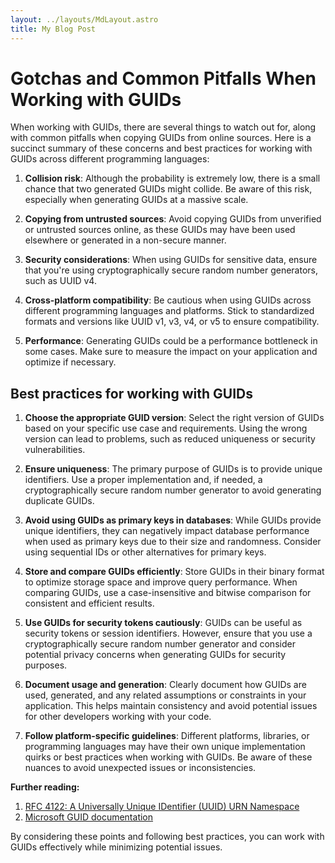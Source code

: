 ```yaml
---
layout: ../layouts/MdLayout.astro
title: My Blog Post
---
```


# Gotchas and Common Pitfalls When Working with GUIDs

When working with GUIDs, there are several things to watch out for, along with common pitfalls when copying GUIDs from online sources. Here is a succinct summary of these concerns and best practices for working with GUIDs across different programming languages:

1. **Collision risk**: Although the probability is extremely low, there is a small chance that two generated GUIDs might collide. Be aware of this risk, especially when generating GUIDs at a massive scale.

2. **Copying from untrusted sources**: Avoid copying GUIDs from unverified or untrusted sources online, as these GUIDs may have been used elsewhere or generated in a non-secure manner.

3. **Security considerations**: When using GUIDs for sensitive data, ensure that you're using cryptographically secure random number generators, such as UUID v4.

4. **Cross-platform compatibility**: Be cautious when using GUIDs across different programming languages and platforms. Stick to standardized formats and versions like UUID v1, v3, v4, or v5 to ensure compatibility.

5. **Performance**: Generating GUIDs could be a performance bottleneck in some cases. Make sure to measure the impact on your application and optimize if necessary.


## Best practices for working with GUIDs
1. **Choose the appropriate GUID version**: Select the right version of GUIDs based on your specific use case and requirements. Using the wrong version can lead to problems, such as reduced uniqueness or security vulnerabilities.

2. **Ensure uniqueness**: The primary purpose of GUIDs is to provide unique identifiers. Use a proper implementation and, if needed, a cryptographically secure random number generator to avoid generating duplicate GUIDs.

3. **Avoid using GUIDs as primary keys in databases**: While GUIDs provide unique identifiers, they can negatively impact database performance when used as primary keys due to their size and randomness. Consider using sequential IDs or other alternatives for primary keys.

4. **Store and compare GUIDs efficiently**: Store GUIDs in their binary format to optimize storage space and improve query performance. When comparing GUIDs, use a case-insensitive and bitwise comparison for consistent and efficient results.

5. **Use GUIDs for security tokens cautiously**: GUIDs can be useful as security tokens or session identifiers. However, ensure that you use a cryptographically secure random number generator and consider potential privacy concerns when generating GUIDs for security purposes.

6. **Document usage and generation**: Clearly document how GUIDs are used, generated, and any related assumptions or constraints in your application. This helps maintain consistency and avoid potential issues for other developers working with your code.

7. **Follow platform-specific guidelines**: Different platforms, libraries, or programming languages may have their own unique implementation quirks or best practices when working with GUIDs. Be aware of these nuances to avoid unexpected issues or inconsistencies.



**Further reading:**

1. [RFC 4122: A Universally Unique IDentifier (UUID) URN Namespace](https://tools.ietf.org/html/rfc4122)
3. [Microsoft GUID documentation](https://docs.microsoft.com/en-us/windows/win32/com/com-clsid-key)

By considering these points and following best practices, you can work with GUIDs effectively while minimizing potential issues.
